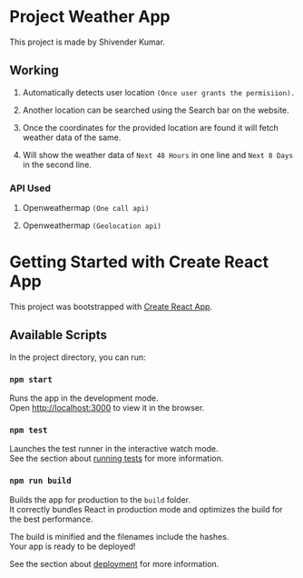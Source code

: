 # Project Weather App

This project is made by Shivender Kumar.

## Working

1. Automatically detects user location `(Once user grants the permisiion).`

2. Another location can be searched using the Search bar on the website.

3. Once the coordinates for the provided location are found it will fetch weather data of the same.

4. Will show the weather data of `Next 48 Hours` in one line and `Next 8 Days` in the second line.

### API Used

1. Openweathermap `(One call api)`

2. Openweathermap `(Geolocation api)`

##
##

# Getting Started with Create React App

This project was bootstrapped with [Create React App](https://github.com/facebook/create-react-app).

## Available Scripts

In the project directory, you can run:

### `npm start`

Runs the app in the development mode.\
Open [http://localhost:3000](http://localhost:3000) to view it in the browser.

### `npm test`

Launches the test runner in the interactive watch mode.\
See the section about [running tests](https://facebook.github.io/create-react-app/docs/running-tests) for more information.

### `npm run build`

Builds the app for production to the `build` folder.\
It correctly bundles React in production mode and optimizes the build for the best performance.

The build is minified and the filenames include the hashes.\
Your app is ready to be deployed!

See the section about [deployment](https://facebook.github.io/create-react-app/docs/deployment) for more information.
